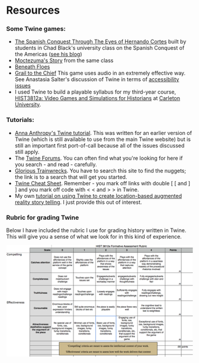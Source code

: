 # Resources

### Some Twine games:

- [The Spanish Conquest Through The Eyes of Hernando Cortes](http://chadblack.net/cortes.html) built by students in Chad Black's university class on the Spanish Conquest of the Americas ([see his blog](https://parezcoydigo.wordpress.com/2013/05/28/chose-your-own-conquest/))
- [Moctezuma's Story](http://chadblack.net/moctezuma.html) from the same class
- [Beneath Floes](www.bravemule.com/beneathfloes)
- [Grail to the Chief](http://www.foralltoplay.com/prototype/#27.5.1b) This game uses audio in an extremely effective way. See Anastasia Salter's discussion of Twine in terms of [accessibility issues](http://chronicle.com/blogs/profhacker/making-accessible-games-with-twine-audio/60143)
- I used Twine to build a playable syllabus for my third-year course, [HIST3812a: Video Games and Simulations for Historians](http://philome.la/electricarchaeo/hist3812a-videogames-for-historians/play) at [Carleton University](http://carleton.ca).

### Tutorials:

+ [Anna Anthropy's Twine tutorial](http://www.auntiepixelante.com/twine/). This was written for an earlier version of Twine (which is still available to use from the main Twine website) but is still an important first port-of-call because all of the issues discussed still apply.
+ The [Twine Forums](http://twinery.org/forum/). You can often find what you're looking for here if you search - and read - carefully.
+ [Glorious Trainwrecks](https://www.google.ca/search?q=glorious+trainwrecks+twine&oq=glorious+trainwrecks+twine&aqs=chrome..69i57.4222j0j4&sourceid=chrome&es_sm=91&ie=UTF-8). You have to search this site to find the nuggets; the link is to a search that will get you started.
+ [Twine Cheat Sheet](http://gamesaslit.textories.com/syllabus/twine-cheat-sheet/). Remember - you mark off links with double [ [ and ] ] and you mark off code with < < and > > in Twine.
+ My own [tutorial on using Twine to create location-based augmented reality story telling](https://github.com/shawngraham/ar-archaeology/blob/master/workshop%20materials/Hacking%20Twine%20to%20make%20a%20location-based%20game.md). I just provide this out of interest.

### Rubric for grading Twine

Below I have included the rubric I use for grading history written in Twine. This will give you a sense of what we look for in this kind of experience.

![rubric](images/hist3812arubric.png)





